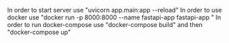 In order to start server use "uvicorn app.main:app --reload"
In order to use docker use "docker run -p 8000:8000 --name fastapi-app fastapi-app "
In order to run docker-compose use "docker-compose build" and then "docker-compose up"